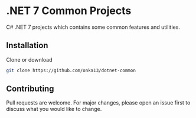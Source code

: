 # .NET 7 Common Projects

C# .NET 7 projects which contains some common features and utilities.

## Installation

Clone or download

```bash
git clone https://github.com/onka13/dotnet-common
```

## Contributing
Pull requests are welcome. For major changes, please open an issue first to discuss what you would like to change.